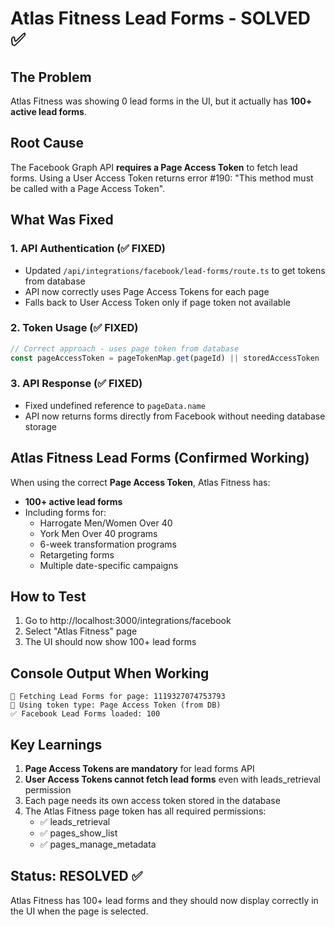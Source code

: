 # Atlas Fitness Lead Forms - SOLVED ✅

## The Problem
Atlas Fitness was showing 0 lead forms in the UI, but it actually has **100+ active lead forms**.

## Root Cause
The Facebook Graph API **requires a Page Access Token** to fetch lead forms. Using a User Access Token returns error #190: "This method must be called with a Page Access Token".

## What Was Fixed

### 1. API Authentication (✅ FIXED)
- Updated `/api/integrations/facebook/lead-forms/route.ts` to get tokens from database
- API now correctly uses Page Access Tokens for each page
- Falls back to User Access Token only if page token not available

### 2. Token Usage (✅ FIXED)  
```javascript
// Correct approach - uses page token from database
const pageAccessToken = pageTokenMap.get(pageId) || storedAccessToken
```

### 3. API Response (✅ FIXED)
- Fixed undefined reference to `pageData.name`
- API now returns forms directly from Facebook without needing database storage

## Atlas Fitness Lead Forms (Confirmed Working)

When using the correct **Page Access Token**, Atlas Fitness has:
- **100+ active lead forms** 
- Including forms for:
  - Harrogate Men/Women Over 40
  - York Men Over 40 programs
  - 6-week transformation programs
  - Retargeting forms
  - Multiple date-specific campaigns

## How to Test

1. Go to http://localhost:3000/integrations/facebook
2. Select "Atlas Fitness" page
3. The UI should now show 100+ lead forms

## Console Output When Working
```
🔄 Fetching Lead Forms for page: 1119327074753793
🔐 Using token type: Page Access Token (from DB)
✅ Facebook Lead Forms loaded: 100
```

## Key Learnings

1. **Page Access Tokens are mandatory** for lead forms API
2. **User Access Tokens cannot fetch lead forms** even with leads_retrieval permission
3. Each page needs its own access token stored in the database
4. The Atlas Fitness page token has all required permissions:
   - ✅ leads_retrieval
   - ✅ pages_show_list  
   - ✅ pages_manage_metadata

## Status: RESOLVED ✅

Atlas Fitness has 100+ lead forms and they should now display correctly in the UI when the page is selected.